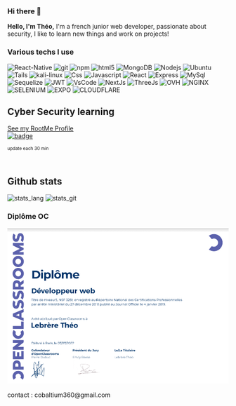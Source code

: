 ### Hi there 👋

<p>
  <strong>Hello, I'm Théo,</strong> I'm a french junior web developer, passionate about security, I like to learn new things and work on projects!
</p>
<h3>Various techs I use</h3>
<p>
  <img alt="React-Native" src="https://img.shields.io/badge/-React--Native-45b8d8?style=for-the-badge&logo=react&logoColor=white" />
  <img alt="git" src="https://img.shields.io/badge/-Git-F05032?style=for-the-badge&logo=git&logoColor=white" />
  <img alt="npm" src="https://img.shields.io/badge/-NPM-CB3837?style=for-the-badge&logo=npm&logoColor=white" />
  <img alt="html5" src="https://img.shields.io/badge/-HTML5-E34F26?style=for-the-badge&logo=html5&logoColor=white" />
  <img alt="MongoDB" src="https://img.shields.io/badge/-MongoDB-13aa52?style=for-the-badge&logo=mongodb&logoColor=white" />
  <img alt="Nodejs" src="https://img.shields.io/badge/-Nodejs-43853d?style=for-the-badge&logo=Node.js&logoColor=white" />
  <img alt="Ubuntu" src="https://img.shields.io/badge/Ubuntu-E95420?style=for-the-badge&logo=ubuntu&logoColor=white" />
  <img alt="Tails" src="https://img.shields.io/badge/Tails%20-56347C?&style=for-the-badge&logo=tails&logoColor=white" />
  <img alt="kali-linux" src="https://img.shields.io/badge/Kali_Linux-557C94?style=for-the-badge&logo=kali-linux&logoColor=white" />
  <img alt="Css" src="https://img.shields.io/badge/CSS3-1572B6?style=for-the-badge&logo=css3&logoColor=white" />
  <img alt="Javascript" src="https://img.shields.io/badge/JavaScript-323330?style=for-the-badge&logo=javascript&logoColor=F7DF1E" />
  <img alt="React" src="https://img.shields.io/badge/React-20232A?style=for-the-badge&logo=react&logoColor=61DAFB" />
  <img alt="Express" src="https://img.shields.io/badge/Express.js-404D59?style=for-the-badge" />
  <img alt="MySql" src="https://img.shields.io/badge/MySQL-005C84?style=for-the-badge&logo=mysql&logoColor=white" />
  <img alt="Sequelize" src="https://img.shields.io/badge/sequelize-323330?style=for-the-badge&logo=sequelize&logoColor=blue" />
  <img alt="JWT" src="https://img.shields.io/badge/JWT-black?style=for-the-badge&logo=JSON%20web%20tokens" />
  <img alt="VsCode" src="https://img.shields.io/badge/Visual_Studio_Code-0078D4?style=for-the-badge&logo=visual%20studio%20code&logoColor=white" /> 
  <img alt="NextJs" src="https://img.shields.io/badge/Next-black?style=for-the-badge&logo=next.js&logoColor=white" /> 
  <img alt="ThreeJs" src="https://img.shields.io/badge/threejs-black?style=for-the-badge&logo=three.js&logoColor=white" /> 
  <img alt="OVH" src="https://img.shields.io/badge/ovh-%23123F6D.svg?style=for-the-badge&logo=ovh&logoColor=#123F6D" /> 
  <img alt="NGINX" src="https://img.shields.io/badge/nginx-%23009639.svg?style=for-the-badge&logo=nginx&logoColor=white" /> 
  <img alt="SELENIUM" src="https://img.shields.io/badge/-selenium-%43B02A?style=for-the-badge&logo=selenium&logoColor=white" /> 
  <img alt="EXPO" src="https://img.shields.io/badge/expo-1C1E24?style=for-the-badge&logo=expo&logoColor=#D04A37" />
  <img alt="CLOUDFLARE" src="https://img.shields.io/badge/Cloudflare-F38020?style=for-the-badge&logo=Cloudflare&logoColor=white" />
  
</p>
<h2>Cyber Security learning</h2>

[See my RootMe Profile](https://www.root-me.org/raltheo)<br>
<a href="https://imgbb.com/"><img src="http://51.178.83.147:8888/raltheo.png" alt="badge" border="0" /></a>
<p style="font-size:10px">update each 30 min</p>
<br>
<h2>Github stats</h2>

<div>
  <img alt="stats_lang" src="https://github-readme-stats.vercel.app/api/top-langs/?username=raltheo&theme=blue-green" />
  <img alt="stats_git" src="https://github-readme-stats.vercel.app/api?username=raltheo&theme=blue-green" />
  </div>



<h3>Diplôme OC</h3>
<img alt="Diplome" src="https://raw.githubusercontent.com/cobaltium360/Dipl-me/main/diplome.png" />


<p>contact : cobaltium360@gmail.com</p>
